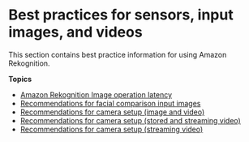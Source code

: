 # Best practices for sensors, input images, and videos<a name="best-practices"></a>

This section contains best practice information for using Amazon Rekognition\.

**Topics**
+ [Amazon Rekognition Image operation latency](operation-latency.md)
+ [Recommendations for facial comparison input images](recommendations-facial-input-images.md)
+ [Recommendations for camera setup \(image and video\)](recommendations-camera-image-video.md)
+ [Recommendations for camera setup \(stored and streaming video\)](recommendations-camera-stored-streaming-video.md)
+ [Recommendations for camera setup \(streaming video\)](recommendations-camera-streaming-video.md)